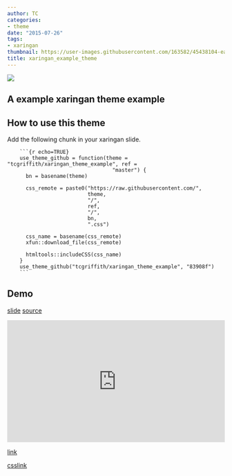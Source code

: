 ```yaml
---
author: TC
categories:
- theme
date: "2015-07-26"
tags:
- xaringan
thumbnail: https://user-images.githubusercontent.com/163582/45438104-ea200600-b67b-11e8-80fa-d9f2a99a03b0.png
title: xaringan_example_theme
---
```


![](https://user-images.githubusercontent.com/163582/45438104-ea200600-b67b-11e8-80fa-d9f2a99a03b0.png)


## A example xaringan theme example

## How to use this theme

Add the following chunk in your xaringan slide.



        ```{r echo=TRUE}
        use_theme_github = function(theme = "tcgriffith/xaringan_theme_example", ref =
                                      "master") {
          bn = basename(theme)
          
          css_remote = paste0("https://raw.githubusercontent.com/",
                              theme,
                              "/",
                              ref,
                              "/",
                              bn,
                              ".css")
          
          css_name = basename(css_remote)
          xfun::download_file(css_remote)
          
          htmltools::includeCSS(css_name)
        }
        use_theme_github("tcgriffith/xaringan_theme_example", "83908f")
        ```

<style>
.resp-container {
    position: relative;
    overflow: hidden;
    padding-top: 56.25%;
}

.testiframe {
    position: absolute;
    top: 0;
    left: 0;
    width: 100%;
    height: 100%;
    border: 0;
}
</style>



## Demo

[slide](https://tcgriffith.github.io/xaringan_theme_example/)
[source](https://github.com/tcgriffith/xaringan_theme_example/blob/master/index.Rmd)


<div class="resp-container">

<iframe class="testiframe" src="https://tcgriffith.github.io/xaringan_theme_example/use_master.html">
  Fallback text here for unsupporting browsers, of which there are scant few.
</iframe>

</div>

[link](use_master.html)

[csslink](xaringan_theme_example.css)